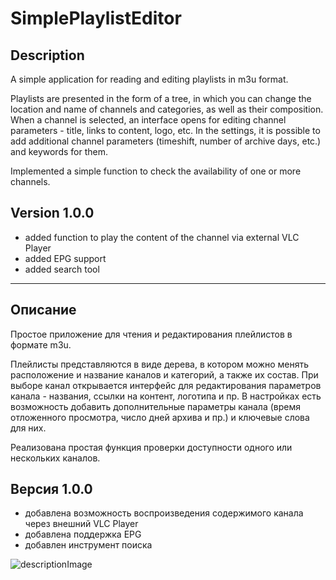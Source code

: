 # SimplePlaylistEditor
## Description
A simple application for reading and editing playlists in m3u format.

Playlists are presented in the form of a tree, in which you can change the location and name of channels and categories, as well as their composition. When a channel is selected, an interface opens for editing channel parameters - title, links to content, logo, etc. In the settings, it is possible to add additional channel parameters (timeshift, number of archive days, etc.) and keywords for them.

Implemented a simple function to check the availability of one or more channels.

## Version 1.0.0
- added function to play the content of the channel via external VLC Player
- added EPG support
- added search tool
-------------------------------------------------------------------------------
## Описание
Простое приложение для чтения и редактирования плейлистов в формате m3u. 

Плейлисты представляются в виде дерева, в котором можно менять расположение и название каналов и категорий, а также их состав. При выборе канал открывается интерфейс для редактирования параметров канала - названия, ссылки на контент, логотипа и пр. В настройках есть возможность добавить дополнительные параметры канала (время отложенного просмотра, число дней архива и пр.) и ключевые слова для них. 

Реализована простая функция проверки доступности одного или нескольких каналов.

## Версия 1.0.0
- добавлена возможность воспроизведения содержимого канала через внешний VLC Player
- добавлена поддержка EPG
- добавлен инструмент поиска

![descriptionImage](https://user-images.githubusercontent.com/66415419/164183540-bbbef2f7-e5f2-46b4-9b65-337bb3c3b3b2.png)
